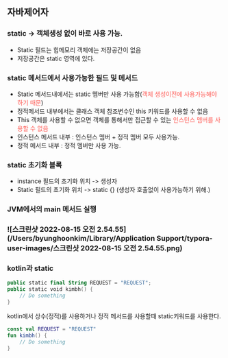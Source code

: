 ## 자바제어자

### static -> 객체생성 없이 바로 사용 가능.

- Static 필드는 힙메모리 객체에는 저장공간이 없음
- 저장공간은 static 영역에 있다.

### static 메서드에서 사용가능한 필드 및 메서드

- Static 메서드내에서는 static 멤버만 사용 가능함(<span style="color:#FF5A54">객체 생성이전에 사용가능해야 하기 때문</span>)
- 정적메서드 내부에서는 클래스 객체 참조변수인 this 키워드를 사용할 수 없음
- This 객체를 사용할 수 없으면 객체를 통해서만 접근할 수 있는 <span style="color:#FF5A54">인스턴스 멤버를 사용할 수 없음</span>
- 인스턴스 메서드 내부 : 인스턴스 멤버 + 정적 멤버 모두 사용가능.
- 정적 메서드 내부 : 정적 멤버만 사용 가능.

### static 초기화 블록

- instance 필드의 초기화 위치 -> 생성자
- Static 필드의 초기화 위치 -> static {} (생성자 호출없이 사용가능하기 위해.)

### JVM에서의 main 메서드 실행

### ![스크린샷 2022-08-15 오전 2.54.55](/Users/byunghoonkim/Library/Application Support/typora-user-images/스크린샷 2022-08-15 오전 2.54.55.png)

### kotlin과 static

```kotlin
public static final String REQUEST = "REQUEST";
public static void kimbh() {
    // Do something
}
```

kotlin에서 상수(정적)를 사용하거나 정적 메서드를 사용할때 static키워드를 사용한다.

```kotlin
const val REQUEST = "REQUEST"
fun kimbh() {
    // Do something
}
```
